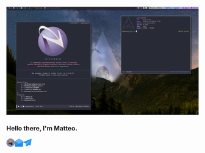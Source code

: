 <!-- Links list -->
[geoteo]: https://www.geoteo.net
[protonmail]: mailto:matteo.giorgi@protonmail.com
[telegram]: https://t.me/geoteodotnet
<!-- Links list -->


![](assets/scrot.png)

### Hello there, I'm Matteo.

[<img align="left" alt="geoteo" width="22px" src="assets/geoteo.png" />][geoteo]
[<img align="left" alt="protonmail" width="22px" src="assets/email.png" />][protonmail]
[<img align="left" alt="telegram" width="22px" src="assets/telegram.png" />][telegram]
